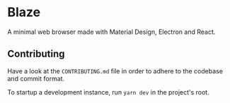 # Blaze

A minimal web browser made with Material Design, Electron and React.

## Contributing

Have a look at the `CONTRIBUTING.md` file in order to adhere to the codebase and
commit format.

To startup a development instance, run `yarn dev` in the project's root.
